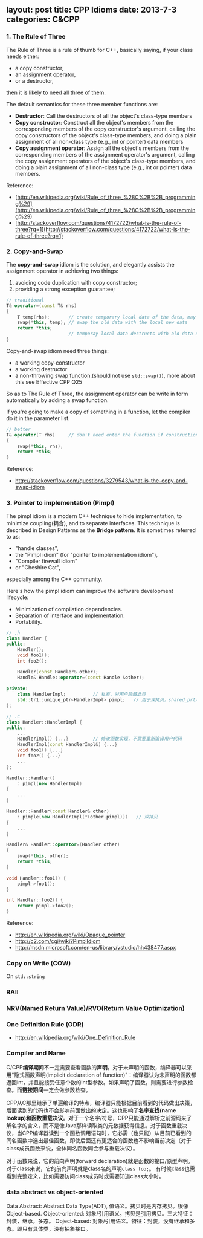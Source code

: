 layout: post
title: CPP Idioms
date: 2013-7-3
categories: C&CPP
---

### 1. The Rule of Three

The Rule of Three is a rule of thumb for C++, basically saying, if your class needs either:

- a copy constructor,
- an assignment operator,
- or a destructor,

then it is likely to need all three of them.

The default semantics for these three member functions are:

- **Destructor**: Call the destructors of all the object's class-type members 
- **Copy constructor**: Construct all the object's members from the corresponding members of the copy constructor's argument, calling the copy constructors of the object's class-type members, and doing a plain assignment of all non-class type (e.g., int or pointer) data members
- **Copy assignment operator**: Assign all the object's members from the corresponding members of the assignment operator's argument, calling the copy assignment operators of the object's class-type members, and doing a plain assignment of all non-class type (e.g., int or pointer) data members.


Reference:

- [http://en.wikipedia.org/wiki/Rule_of_three_%28C%2B%2B_programming%29](http://en.wikipedia.org/wiki/Rule_of_three_%28C%2B%2B_programming%29)
- [http://stackoverflow.com/questions/4172722/what-is-the-rule-of-three?rq=1](http://stackoverflow.com/questions/4172722/what-is-the-rule-of-three?rq=1)


### 2. Copy-and-Swap

The **copy-and-swap** idiom is the solution, and elegantly assists the assignment operator in achieving two things: 

1. avoiding code duplication with copy constructor;
2. providing a strong exception guarantee;

```.cpp
// traditional
T& operator=(const T& rhs)
{
	T temp(rhs);       // create temporary local data of the data, may throw exception
	swap(*this, temp); // swap the old data with the local new data
	return *this;   
	                   // temporay local data destructs with old data destruct
}
```

Copy-and-swap idiom need three things: 

- a working copy-constructor
- a working destructor
- a non-throwing swap function.(should not use `std::swap()`), more about this see Effective CPP Q25

So as to The Rule of Three, the assignment operator can be write in form automatically by adding a swap function.


If you're going to make a copy of something in a function, let the compiler do it in the parameter list.

```.cpp
// better
T& operator(T rhs)     // don't need enter the function if construction of the copy fails
{
	swap(*this, rhs);
	return *this;
}
```


Reference:

- http://stackoverflow.com/questions/3279543/what-is-the-copy-and-swap-idiom

### 3. Pointer to implementation (Pimpl)

The pimpl idiom is a modern C++ technique to hide implementation, to minimize coupling(耦合), and to separate interfaces.
This technique is described in Design Patterns as the **Bridge pattern**.
It is sometimes referred to as:

- "handle classes", 
- the "Pimpl idiom" (for "pointer to implementation idiom"),
- "Compiler firewall idiom"
- or "Cheshire Cat", 

especially among the C++ community.

Here's how the pimpl idiom can improve the software development lifecycle:

- Minimization of compilation dependencies.
- Separation of interface and implementation.
- Portability.

```.cpp
// .h
class Handler {
public:
	Handler();
	void foo1();
	int foo2();

	Handler(const Handler& other);
	Handle& Handle::operator=(const Handle &other);
	
private:
	class HandlerImpl;          // 私有，对用户隐藏此类
	std::tr1::unique_ptr<HandlerImpl> pimpl;   // 用于深拷贝，shared_prt用于浅拷贝
};
```

```.cpp
// .c
class Handler::HandlerImpl {
public:
	...
	HandlerImpl() {...}         // 修改函数实现，不需要重新编译用户代码
	HandlerImpl(const HandlerImpl&) {...}
	void foo1() {...}
	int foo2() {...}
	...
};

Handler::Handler() 
	: pimpl(new HandlerImpl)
{
	...
}

Handler::Handler(const Handler& other)
	: pimple(new HandlerImpl(*(other.pimpl)))   // 深拷贝
{
	...
}

Handler& Handler::operator=(Handler other)
{
	swap(*this, other);
	return *this;
}

void Handler::foo1() {
	pimpl->foo1();
}

int Handler::foo2() {
	return pimpl->foo2();
}
```


Reference:

- http://en.wikipedia.org/wiki/Opaque_pointer
- http://c2.com/cgi/wiki?PimplIdiom‎
- http://msdn.microsoft.com/en-us/library/vstudio/hh438477.aspx


### Copy on Write (COW)

On `std::string`

### RAII

### NRV(Named Return Value)/RVO(Return Value Optimization)


### One Definition Rule (ODR)

- http://en.wikipedia.org/wiki/One_Definition_Rule


### Compiler and Name

C/CPP**编译期间**不一定需要查看函数的**声明**。对于未声明的函数，编译器可以采用“隐式函数声明(implicit declaration of function)”：编译器认为未声明的函数都返回int，并且能接受任意个数的int型参数。如果声明了函数，则需要进行参数检查。而**链接期间**一定会做参数检查。

CPP从C那里继承了单遍编译的特点，编译器只能根据目前看到的代码做出决策，后面读到的代码也不会影响前面做出的决定。这也影响了**名字查找(name lookup)**和**函数重载决议**。对于一个名字/符号，CPP只能通过解析之前源码来了解名字的含义，而不是像Java那样读取类的元数据获得信息。对于函数重载决议，当CPP编译器读到一个函数调用语句时，它必需（也只能）从目前已看到的同名函数中选出最佳函数，即使后面还有更适合的函数也不影响当前决定（对于class成员函数来说，全体同名函数同会参与重载决议）。

对于函数来说，它的前向声明(forward declaration)就是函数的接口/原型声明。
对于class来说，它的前向声明就是class名的声明`class foo;`。
有时候class也需看到完整定义，比如需要访问class成员时或需要知道class大小时。


### data abstract vs object-oriented

Data Abstract: Abstract Data Type(ADT), 值语义。拷贝时是内存拷贝。很像Object-based.
Object-oriented: 对象/引用语义。拷贝是引用拷贝。三大特征：封装，继承，多态。
Object-based: 对象/引用语义。特征：封装，没有继承和多态。即只有具体类，没有抽象接口。
